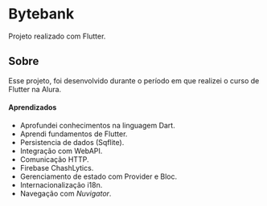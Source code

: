 # Bytebank

Projeto realizado com Flutter.

## Sobre

Esse projeto, foi desenvolvido durante o período em que realizei o curso de Flutter na Alura.

#### Aprendizados

- Aprofundei conhecimentos na linguagem Dart.
- Aprendi fundamentos de Flutter.
- Persistencia de dados (Sqflite).
- Integração com WebAPI.
- Comunicação HTTP.
- Firebase ChashLytics.
- Gerenciamento de estado com Provider e Bloc.
- Internacionalização i18n.
- Navegação com *Nuvigator*.




